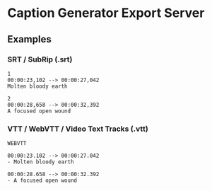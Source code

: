 # Caption Generator Export Server

## Examples

### SRT / SubRip (.srt)

```plain
1
00:00:23,102 --> 00:00:27,042
Molten bloody earth

2
00:00:28,658 --> 00:00:32,392
A focused open wound
```

### VTT / WebVTT / Video Text Tracks (.vtt)

```plain
WEBVTT

00:00:23.102 --> 00:00:27.042
- Molten bloody earth

00:00:28.658 --> 00:00:32.392
- A focused open wound
```
